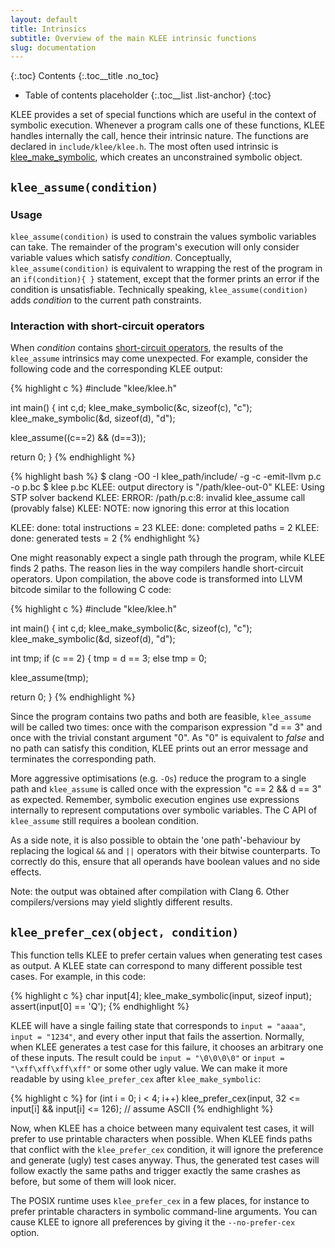 ```yaml
---
layout: default
title: Intrinsics
subtitle: Overview of the main KLEE intrinsic functions
slug: documentation
---
```


{:.toc}
Contents
{:.toc__title .no_toc}
* Table of contents placeholder
{:.toc__list .list-anchor}
{:toc}
 
KLEE provides a set of special functions which are useful in the context of symbolic execution. Whenever a program calls one of these functions, KLEE handles internally the call, hence their intrinsic nature. The functions are declared in `include/klee/klee.h`. The most often used intrinsic is [klee_make_symbolic]({{site.baseurl}}/tutorials/testing-function), which creates an unconstrained symbolic object.

## `klee_assume(condition)`

### Usage

`klee_assume(condition)` is used to constrain the values symbolic variables can take. The remainder of the program's execution will only consider variable values which satisfy _condition_. Conceptually, `klee_assume(condition)` is equivalent to wrapping the rest of the program in an `if(condition){ }` statement, except that the former prints an error if the condition is unsatisfiable. Technically speaking, `klee_assume(condition)` adds _condition_ to the current path constraints.

### Interaction with short-circuit operators

When _condition_ contains [short-circuit operators](https://en.wikipedia.org/wiki/Short-circuit_evaluation), the results of the `klee_assume` intrinsics may come unexpected. For example, consider the following code and the corresponding KLEE output:

{% highlight c %}
#include "klee/klee.h"

int main() {
  int c,d;
  klee_make_symbolic(&c, sizeof(c), "c");
  klee_make_symbolic(&d, sizeof(d), "d");

  klee_assume((c==2) && (d==3));

  return 0;
}
{% endhighlight %}

{% highlight bash %}
$ clang -O0 -I klee_path/include/ -g -c -emit-llvm p.c -o p.bc
$ klee p.bc
KLEE: output directory is "/path/klee-out-0"
KLEE: Using STP solver backend
KLEE: ERROR: /path/p.c:8: invalid klee_assume call (provably false)
KLEE: NOTE: now ignoring this error at this location

KLEE: done: total instructions = 23
KLEE: done: completed paths = 2
KLEE: done: generated tests = 2
{% endhighlight %}

One might reasonably expect a single path through the program, while KLEE finds 2 paths.
The reason lies in the way compilers handle short-circuit operators.
Upon compilation, the above code is transformed into LLVM bitcode similar to the following C code:

{% highlight c %}
#include "klee/klee.h"

int main() {
  int c,d;
  klee_make_symbolic(&c, sizeof(c), "c");
  klee_make_symbolic(&d, sizeof(d), "d");
  
  int tmp;
  if (c == 2) {
    tmp = d == 3;
  else
    tmp = 0;

  klee_assume(tmp);

  return 0;
}
{% endhighlight %}

Since the program contains two paths and both are feasible, `klee_assume` will be called two times: once with the comparison expression "d == 3" and once with the trivial constant argument "0".
As "0" is equivalent to _false_ and no path can satisfy this condition, KLEE prints out an error message and terminates the corresponding path.

More aggressive optimisations (e.g. `-Os`) reduce the program to a single path and `klee_assume` is called once with the expression "c == 2 && d == 3" as expected.
Remember, symbolic execution engines use expressions internally to represent computations over symbolic variables.
The C API of `klee_assume` still requires a boolean condition.

As a side note, it is also possible to obtain the 'one path'-behaviour by replacing the logical `&&` and `||` operators with their bitwise counterparts.
To correctly do this, ensure that all operands have boolean values and no side effects.

Note: the output was obtained after compilation with Clang 6.
Other compilers/versions may yield slightly different results.

## `klee_prefer_cex(object, condition)`

This function tells KLEE to prefer certain values when generating test cases as output. A KLEE state can correspond to many different possible test cases. For example, in this code:

{% highlight c %}
char input[4];
klee_make_symbolic(input, sizeof input);
assert(input[0] == 'Q');
{% endhighlight %}

KLEE will have a single failing state that corresponds to `input = "aaaa"`, `input = "1234"`, and every other input that fails the assertion. Normally, when KLEE generates a test case for this failure, it chooses an arbitrary one of these inputs. The result could be `input = "\0\0\0\0"` or `input = "\xff\xff\xff\xff"` or some other ugly value. We can make it more readable by using `klee_prefer_cex` after `klee_make_symbolic`:

{% highlight c %}
for (int i = 0; i < 4; i++)
  klee_prefer_cex(input, 32 <= input[i] && input[i] <= 126); // assume ASCII
{% endhighlight %}

Now, when KLEE has a choice between many equivalent test cases, it will prefer to use printable characters when possible. When KLEE finds paths that conflict with the `klee_prefer_cex` condition, it will ignore the preference and generate (ugly) test cases anyway. Thus, the generated test cases will follow exactly the same paths and trigger exactly the same crashes as before, but some of them will look nicer.

The POSIX runtime uses `klee_prefer_cex` in a few places, for instance to prefer printable characters in symbolic command-line arguments. You can cause KLEE to ignore all preferences by giving it the `--no-prefer-cex` option.

